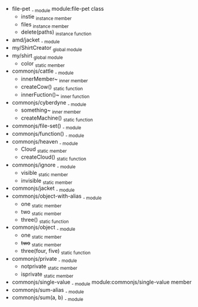* file-pet <sub>- module</sub> module:file-pet class
  * instie <sub>instance member</sub>
  * files <sub>instance member</sub>
  * delete(paths) <sub>instance function</sub>
* amd/jacket <sub>- module</sub> 
* my/ShirtCreator <sub>global module</sub> 
* my/shirt <sub>global module</sub> 
  * color <sub>static member</sub>
* commonjs/cattle <sub>- module</sub> 
  * innerMember~ <sub>inner member</sub>
  * createCow() <sub>static function</sub>
  * innerFuction()~ <sub>inner function</sub>
* commonjs/cyberdyne <sub>- module</sub> 
  * something~ <sub>inner member</sub>
  * createMachine() <sub>static function</sub>
* commonjs/file-set() <sub>- module</sub> 
* commonjs/function() <sub>- module</sub> 
* commonjs/heaven <sub>- module</sub> 
  * Cloud <sub>static member</sub>
  * createCloud() <sub>static function</sub>
* commonjs/ignore <sub>- module</sub> 
  * visible <sub>static member</sub>
  * invisible <sub>static member</sub>
* commonjs/jacket <sub>- module</sub> 
* commonjs/object-with-alias <sub>- module</sub> 
  * one <sub>static member</sub>
  * two <sub>static member</sub>
  * three() <sub>static function</sub>
* commonjs/object <sub>- module</sub> 
  * one <sub>static member</sub>
  * ~~two~~ <sub>static member</sub>
  * three(four, five) <sub>static function</sub>
* commonjs/private <sub>- module</sub> 
  * notprivate <sub>static member</sub>
  * isprivate <sub>static member</sub>
* commonjs/single-value <sub>- module</sub> module:commonjs/single-value member
* commonjs/sum-alias <sub>- module</sub> 
* commonjs/sum(a, b) <sub>- module</sub> 
